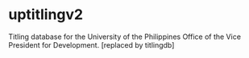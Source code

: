 # uptitlingv2

Titling database for the University of the Philippines Office of the Vice President for Development. [replaced by titlingdb]